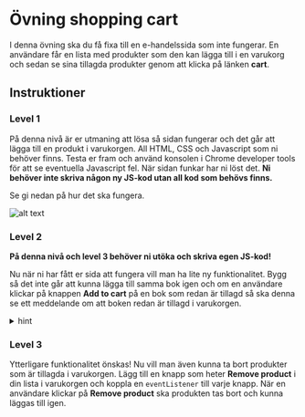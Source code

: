 # Övning shopping cart

I denna övning ska du få fixa till en e-handelssida som inte fungerar. En användare får en lista med produkter som den kan lägga till i en varukorg och sedan se sina tillagda produkter genom att klicka på länken **cart**.

## Instruktioner

### Level 1
På denna nivå är er utmaning att lösa så sidan fungerar och det går att lägga till en produkt i varukorgen.
All HTML, CSS och Javascript som ni behöver finns. Testa er fram och använd konsolen i Chrome developer tools för att se eventuella Javascript fel. När sidan funkar har ni löst det. **Ni behöver inte skriva någon ny JS-kod utan all kod som behövs finns.**

Se gi nedan på hur det ska fungera.

![alt text](shopping-cart-example.gif)

### Level 2
**På denna nivå och level 3 behöver ni utöka och skriva egen JS-kod!**

Nu när ni har fått er sida att fungera vill man ha lite ny funktionalitet. Bygg så det inte går att kunna lägga till samma bok igen och om en användare klickar på knappen **Add to cart** på en bok som redan är tillagd så ska denna se ett meddelande om att boken redan är tillagd i varukorgen.

<details>
    <summary>hint</summary>
    Använd for-loop för att söka igenom din array efter samma produkt.
</details>

### Level 3
Ytterligare funktionalitet önskas! Nu vill man även kunna ta bort produkter som är tillagda i varukorgen.
Lägg till en knapp som heter **Remove product** i din lista i varukorgen och koppla en ```eventListener``` till varje knapp. När en användare klickar på **Remove product** ska produkten tas bort och kunna läggas till igen.
